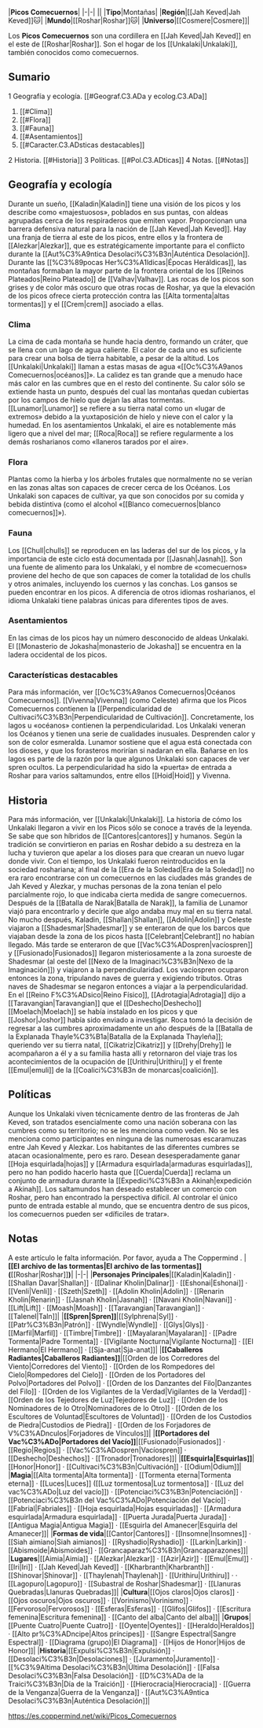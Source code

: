 

|**Picos Comecuernos**|
|-|-|
||
|**Tipo**|Montañas|
|**Región**|[[Jah Keved\|Jah Keved]]🐱︎|
|**Mundo**|[[Roshar\|Roshar]]🐱︎|
|**Universo**|[[Cosmere\|Cosmere]]|

Los **Picos Comecuernos** son una cordillera en [[Jah Keved\|Jah Keved]] en el este de [[Roshar\|Roshar]]. Son el hogar de los [[Unkalaki\|Unkalaki]], también conocidos como comecuernos.

## Sumario

1 Geografía y ecología. [[#Geograf.C3.ADa y ecolog.C3.ADa]] 

1. [[#Clima]] 
1. [[#Flora]] 
1. [[#Fauna]] 
1. [[#Asentamientos]] 
1. [[#Caracter.C3.ADsticas destacables]] 


2 Historia. [[#Historia]] 
3 Políticas. [[#Pol.C3.ADticas]] 
4 Notas. [[#Notas]] 


## Geografía y ecología
Durante un sueño, [[Kaladin\|Kaladin]] tiene una visión de los picos y los describe como «majestuosos», poblados en sus puntas, con aldeas agrupadas cerca de los respiraderos que emiten vapor. Proporcionan una barrera defensiva natural para la nación de [[Jah Keved\|Jah Keved]]. Hay una franja de tierra al este de los picos, entre ellos y la frontera de [[Alezkar\|Alezkar]], que es estratégicamente importante para el conflicto durante la [[Aut%C3%A9ntica Desolaci%C3%B3n\|Auténtica Desolación]].
Durante las [[%C3%89pocas Her%C3%A1ldicas\|Épocas Heráldicas]], las montañas formaban la mayor parte de la frontera oriental de los [[Reinos Plateados\|Reino Plateado]] de [[Valhav\|Valhav]].
Las rocas de los picos son grises y de color más oscuro que otras rocas de Roshar, ya que la elevación de los picos ofrece cierta protección contra las [[Alta tormenta\|altas tormentas]] y el [[Crem\|crem]] asociado a ellas.

### Clima
La cima de cada montaña se hunde hacia dentro, formando un cráter, que se llena con un lago de agua caliente. El calor de cada uno es suficiente para crear una bolsa de tierra habitable, a pesar de la altitud. Los [[Unkalaki\|Unkalaki]] llaman a estas masas de agua «[[Oc%C3%A9anos Comecuernos\|océanos]]». La calidez es tan grande que a menudo hace más calor en las cumbres que en el resto del continente. Su calor sólo se extiende hasta un punto, después del cual las montañas quedan cubiertas por los campos de hielo que dejan las altas tormentas. [[Lunamor\|Lunamor]] se refiere a su tierra natal como un «lugar de extremos» debido a la yuxtaposición de hielo y nieve con el calor y la humedad. 
En los asentamientos Unkalaki, el aire es notablemente más ligero que a nivel del mar; [[Roca\|Roca]] se refiere regularmente a los demás rosharianos como «llaneros tarados por el aire».

### Flora
Plantas como la hierba y los árboles frutales que normalmente no se verían en las zonas altas son capaces de crecer cerca de los Océanos. Los Unkalaki son capaces de cultivar, ya que son conocidos por su comida y bebida distintiva (como el alcohol «[[Blanco comecuernos\|blanco comecuernos]]»).

### Fauna
Los [[Chull\|chulls]] se reproducen en las laderas del sur de los picos, y la importancia de este ciclo está documentada por [[Jasnah\|Jasnah]]. Son una fuente de alimento para los Unkalaki, y el nombre de «comecuernos» proviene del hecho de que son capaces de comer la totalidad de los chulls y otros animales, incluyendo los cuernos y las conchas.
Los gansos se pueden encontrar en los picos. A diferencia de otros idiomas rosharianos, el idioma Unkalaki tiene palabras únicas para diferentes tipos de aves.

### Asentamientos
En las cimas de los picos hay un número desconocido de aldeas Unkalaki. El [[Monasterio de Jokasha\|monasterio de Jokasha]] se encuentra en la ladera occidental de los picos.

### Características destacables
Para más información, ver [[Oc%C3%A9anos Comecuernos\|Océanos Comecuernos]].
[[Vivenna\|Vivenna]] (como Celeste) afirma que los Picos Comecuernos contienen la [[Perpendicularidad de Cultivaci%C3%B3n\|Perpendicularidad de Cultivación]].  Concretamente, los lagos u «océanos» contienen la perpendicularidad. Los Unkalaki veneran los Océanos y tienen una serie de cualidades inusuales. Desprenden calor y son de color esmeralda. Lunamor sostiene que el agua está conectada con los dioses, y que los forasteros morirían si nadaran en ella. Bañarse en los lagos es parte de la razón por la que algunos Unkalaki son capaces de ver spren ocultos.
La perpendicularidad ha sido la «puerta» de entrada a Roshar para varios saltamundos, entre ellos [[Hoid\|Hoid]] y Vivenna.

## Historia
Para más información, ver [[Unkalaki\|Unkalaki]].
La historia de cómo los Unkalaki llegaron a vivir en los Picos sólo se conoce a través de la leyenda. Se sabe que son híbridos de [[Cantores\|cantores]] y humanos. Según la tradición se convirtieron en parias en Roshar debido a su destreza en la lucha y tuvieron que apelar a los dioses para que crearan un nuevo lugar donde vivir.
Con el tiempo, los Unkalaki fueron reintroducidos en la sociedad roshariana; al final de la [[Era de la Soledad\|Era de la Soledad]] no era raro encontrarse con un comecuernos en las ciudades más grandes de Jah Keved y Alezkar, y muchas personas de la zona tenían el pelo parcialmente rojo, lo que indicaba cierta medida de sangre comecuernos.
Después de la [[Batalla de Narak\|Batalla de Narak]], la familia de Lunamor viajó para encontrarlo y decirle que algo andaba muy mal en su tierra natal. No mucho después, Kaladin, [[Shallan\|Shallan]], [[Adolin\|Adolin]] y Celeste viajaron a [[Shadesmar\|Shadesmar]] y se enteraron de que los barcos que viajaban desde la zona de los picos hasta [[Celebrant\|Celebrant]] no habían llegado. Más tarde se enteraron de que [[Vac%C3%ADospren\|vacíospren]] y [[Fusionado\|Fusionados]] llegaron misteriosamente a la zona suroeste de Shadesmar (al oeste del [[Nexo de la Imaginaci%C3%B3n\|Nexo de la Imaginación]]) y viajaron a la perpendicularidad. Los vacíospren ocuparon entonces la zona, tripulando naves de guerra y exigiendo tributos. Otras naves de Shadesmar se negaron entonces a viajar a la perpendicularidad. En el [[Reino F%C3%ADsico\|Reino Físico]], [[Adrotagia\|Adrotagia]] dijo a [[Taravangian\|Taravangian]] que el [[Deshecho\|Deshecho]] [[Moelach\|Moelach]] se había instalado en los picos y que [[Joshor\|Joshor]] había sido enviado a investigar. Roca tomó la decisión de regresar a las cumbres aproximadamente un año después de la [[Batalla de la Explanada Thayle%C3%B1a\|Batalla de la Explanada Thayleña]]; queriendo ver su tierra natal, [[Cikatriz\|Cikatriz]] y [[Drehy\|Drehy]] le acompañaron a él y a su familia hasta allí y retornaron del viaje tras los acontecimientos de la ocupación de [[Urithiru\|Urithiru]] y el frente [[Emul\|emuli]] de la [[Coalici%C3%B3n de monarcas\|coalición]].

## Políticas
Aunque los Unkalaki viven técnicamente dentro de las fronteras de Jah Keved, son tratados esencialmente como una nación soberana con las cumbres como su territorio; no se les menciona como veden.  No se les menciona como participantes en ninguna de las numerosas escaramuzas entre Jah Keved y Alezkar. Los habitantes de las diferentes cumbres se atacan ocasionalmente, pero es raro.  Desean desesperadamente ganar [[Hoja esquirlada\|hojas]] y [[Armadura esquirlada\|armaduras esquirladas]], pero no han podido hacerlo hasta que [[Cuerda\|Cuerda]] reclama un conjunto de armadura durante la [[Expedici%C3%B3n a Akinah\|expedición a Akinah]].
Los saltamundos han deseado establecer un comercio con Roshar, pero han encontrado la perspectiva difícil. Al controlar el único punto de entrada estable al mundo, que se encuentra dentro de sus picos, los comecuernos pueden ser «díficiles de tratar».

## Notas

A este artículo le falta información. Por favor, ayuda a The Coppermind .
|**[[El archivo de las tormentas\|El archivo de las tormentas]] (**[[Roshar\|Roshar]]**)**|
|-|-|
|**Personajes Principales**|[[Kaladin\|Kaladin]] · [[Shallan Davar\|Shallan]] · [[Dalinar Kholin\|Dalinar]] · [[Eshonai\|Eshonai]] · [[Venli\|Venli]] · [[Szeth\|Szeth]] · [[Adolin Kholin\|Adolin]] · [[Renarin Kholin\|Renarin]] · [[Jasnah Kholin\|Jasnah]] · [[Navani Kholin\|Navani]] · [[Lift\|Lift]] · [[Moash\|Moash]] · [[Taravangian\|Taravangian]] · [[Talenel\|Taln]]|
|**[[Spren\|Spren]]**|[[Sylphrena\|Syl]] · [[Patr%C3%B3n\|Patrón]] · [[Wyndle\|Wyndle]] · [[Glys\|Glys]] · [[Marfil\|Marfil]] · [[Timbre\|Timbre]] · [[Mayalaran\|Mayalaran]] · [[Padre Tormenta\|Padre Tormenta]] · [[Vigilante Nocturna\|Vigilante Nocturna]] · [[El Hermano\|El Hermano]] · [[Sja-anat\|Sja-anat]]|
|**[[Caballeros Radiantes\|Caballeros Radiantes]]**|[[Orden de los Corredores del Viento\|Corredores del Viento]] · [[Orden de los Rompedores del Cielo\|Rompedores del Cielo]] · [[Orden de los Portadores del Polvo\|Portadores del Polvo]] · [[Orden de los Danzantes del Filo\|Danzantes del Filo]] · [[Orden de los Vigilantes de la Verdad\|Vigilantes de la Verdad]] · [[Orden de los Tejedores de Luz\|Tejedores de Luz]] · [[Orden de los Nominadores de lo Otro\|Nominadores de lo Otro]] · [[Orden de los Escultores de Voluntad\|Escultores de Voluntad]] · [[Orden de los Custodios de Piedra\|Custodios de Piedra]] · [[Orden de los Forjadores de V%C3%ADnculos\|Forjadores de Vínculos]]|
|**[[Portadores del Vac%C3%ADo\|Portadores del Vacío]]**|[[Fusionado\|Fusionados]] · [[Regio\|Regios]] · [[Vac%C3%ADospren\|Vacíospren]] · [[Deshecho\|Deshechos]] · [[Tronador\|Tronadores]]|
|**[[Esquirla\|Esquirlas]]**|[[Honor\|Honor]] · [[Cultivaci%C3%B3n\|Cultivación]] · [[Odium\|Odium]]|
|**Magia**|[[Alta tormenta\|Alta tormenta]] · [[Tormenta eterna\|Tormenta eterna]] · [[Luces\|Luces]] ([[Luz tormentosa\|Luz tormentosa]] · [[Luz del vac%C3%ADo\|Luz del vacío]]) · [[Potenciaci%C3%B3n\|Potenciación]] · [[Potenciaci%C3%B3n del Vac%C3%ADo\|Potenciación del Vacío]] · [[Fabrial\|Fabriales]] · [[Hoja esquirlada\|Hojas esquirladas]] · [[Armadura esquirlada\|Armadura esquirlada]] · [[Puerta Jurada\|Puerta Jurada]] · [[Antigua Magia\|Antigua Magia]] · [[Esquirla del Amanecer\|Esquirla del Amanecer]]|
|**Formas de vida**|[[Cantor\|Cantores]] · [[Insomne\|Insomnes]] · [[Siah aimiano\|Siah aimianos]] · [[Ryshadio\|Ryshadio]] · [[Larkin\|Larkin]] · [[Abismoide\|Abismoides]] · [[Grancaparaz%C3%B3n\|Grancaparazones]]|
|**Lugares**|[[Aimia\|Aimia]] · [[Alezkar\|Alezkar]] · [[Azir\|Azir]] · [[Emul\|Emul]] · [[Iri\|Iri]] · [[Jah Keved\|Jah Keved]] · [[Kharbranth\|Kharbranth]] · [[Shinovar\|Shinovar]] · [[Thaylenah\|Thaylenah]] · [[Urithiru\|Urithiru]] ·  · [[Lagopuro\|Lagopuro]] · [[Subastral de Roshar\|Shadesmar]] · [[Llanuras Quebradas\|Llanuras Quebradas]]|
|**Cultura**|[[Ojos claros\|Ojos claros]] · [[Ojos oscuros\|Ojos oscuros]] · [[Vorinismo\|Vorinismo]] · [[Fervoroso\|Fervorosos]] · [[Esferas\|Esferas]] · [[Glifos\|Glifos]] · [[Escritura femenina\|Escritura femenina]] · [[Canto del alba\|Canto del alba]]|
|**Grupos**|[[Puente Cuatro\|Puente Cuatro]] · [[Oyente\|Oyentes]] · [[Heraldo\|Heraldos]] · [[Alto pr%C3%ADncipe\|Altos príncipes]] · [[Sangre Espectral\|Sangre Espectral]] · [[Diagrama (grupo)\|El Diagrama]] · [[Hijos de Honor\|Hijos de Honor]]|
|**Historia**|[[Expulsi%C3%B3n\|Expulsión]] · [[Desolaci%C3%B3n\|Desolaciones]] · [[Juramento\|Juramento]] · [[%C3%9Altima Desolaci%C3%B3n\|Última Desolación]] · [[Falsa Desolaci%C3%B3n\|Falsa Desolación]] · [[D%C3%ADa de la Traici%C3%B3n\|Día de la Traición]] · [[Hierocracia\|Hierocracia]] · [[Guerra de la Venganza\|Guerra de la Venganza]] · [[Aut%C3%A9ntica Desolaci%C3%B3n\|Auténtica Desolación]]|



https://es.coppermind.net/wiki/Picos_Comecuernos